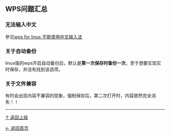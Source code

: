 
## WPS问题汇总

### 无法输入中文

参见[wps for linux 不能使用中文输入法](http://blog.csdn.net/sanshuei/article/details/47813473)

### 关于自动备份

linux版的wps开启自动备份后，默认是**第一次保存时备份一次**，至于想要实现实时保存，并没有找到该选项。

### 关于文件兼容

有时会出现内容不兼容的现象，强制保存后，第二次打开时，内容居然完全消失！！



----
[↑ 返回上级](https://github.com/asin929/linux-software/blob/master/Office-Application/Office-Application.md)

[← 返回首页](https://github.com/asin929/linux-software)
